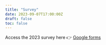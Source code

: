 ```yaml
---
title: "Survey"
date: 2023-09-07T17:00:00Z
draft: false
toc: false
---
```


Access the 2023 survey here 👉
[Google forms](https://docs.google.com/forms/d/e/1FAIpQLSejU2_0YuYx9ZWQvkaFGv1MruX3e8Sj9ohiP6ECyk4LgLVtuQ/viewform?usp=sf_link)
